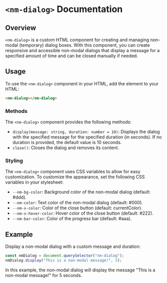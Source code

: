 # `<nm-dialog>` Documentation

## Overview
`<nm-dialog>` is a custom HTML component for creating and managing non-modal (temporary) dialog boxes. With this component, you can create responsive and accessible non-modal dialogs that display a message for a specified amount of time and can be closed manually if needed.

## Usage
To use the `<nm-dialog>` component in your HTML, add the <nm-dialog> element to your HTML:

```html
<nm-dialog></nm-dialog>
```

### Methods
The `<nm-dialog>` component provides the following methods:
- `display(message: string, duration: number = 10)`: Displays the dialog with the specified message for the specified duration (in seconds). If no duration is provided, the default value is 10 seconds.
- `close()`: Closes the dialog and removes its content.

### Styling
The `<nm-dialog>` component uses CSS variables to allow for easy customization. To customize the appearance, set the following CSS variables in your stylesheet:
- `--nm-bg-color`: Background color of the non-modal dialog (default: #ddd).
- `--nm-color`: Text color of the non-modal dialog (default: #000).
- `--nm-x-color`: Color of the close button (default: currentColor).
- `--nm-x-hover-color`: Hover color of the close button (default: #222).
- `--nm-bar-color`: Color of the progress bar (default: #aaa).

## Example
Display a non-modal dialog with a custom message and duration:

```javascript
const nmDialog = document.querySelector("nm-dialog");
nmDialog.display("This is a non-modal message!", 5);
```

In this example, the non-modal dialog will display the message "This is a non-modal message!" for 5 seconds.
